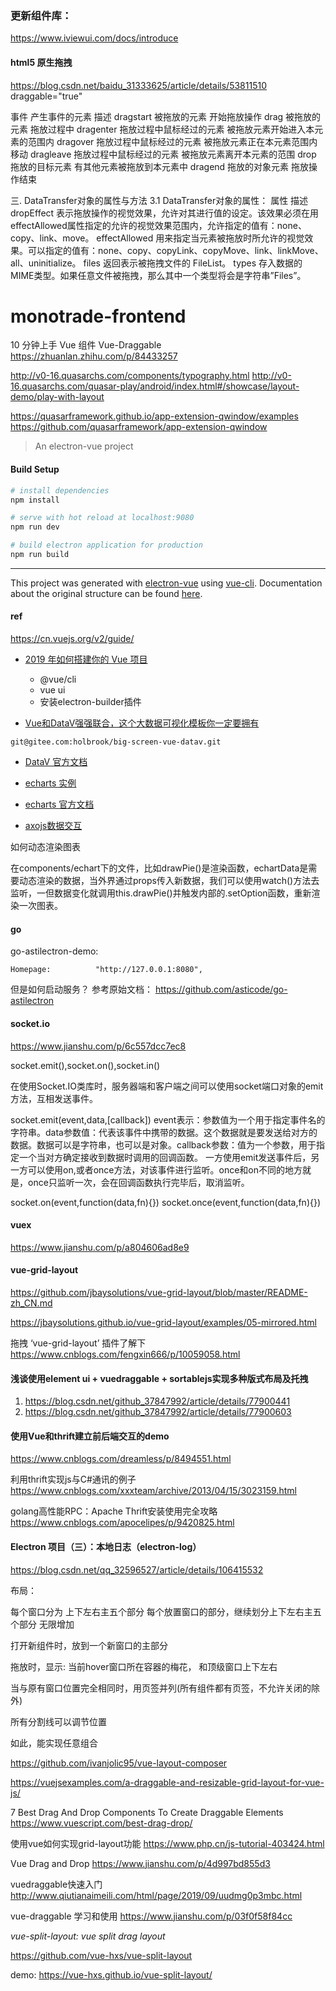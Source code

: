 ### 更新组件库：
https://www.iviewui.com/docs/introduce


#### html5 原生拖拽
https://blog.csdn.net/baidu_31333625/article/details/53811510
draggable="true"


事件	产生事件的元素	描述
dragstart	被拖放的元素	开始拖放操作
drag	被拖放的元素	拖放过程中
dragenter	拖放过程中鼠标经过的元素	被拖放元素开始进入本元素的范围内
dragover	拖放过程中鼠标经过的元素	被拖放元素正在本元素范围内移动
dragleave	拖放过程中鼠标经过的元素	被拖放元素离开本元素的范围
drop	拖放的目标元素	有其他元素被拖放到本元素中
dragend	拖放的对象元素	拖放操作结束



三. DataTransfer对象的属性与方法
3.1 DataTransfer对象的属性：
属性	描述
dropEffect	表示拖放操作的视觉效果，允许对其进行值的设定。该效果必须在用effectAllowed属性指定的允许的视觉效果范围内，允许指定的值有：none、copy、link、move。
effectAllowed	用来指定当元素被拖放时所允许的视觉效果。可以指定的值有：none、copy、copyLink、copyMove、link、linkMove、all、uninitialize。
files	返回表示被拖拽文件的 FileList。
types	存入数据的MIME类型。如果任意文件被拖拽，那么其中一个类型将会是字符串”Files”。





# monotrade-frontend

10 分钟上手 Vue 组件 Vue-Draggable
https://zhuanlan.zhihu.com/p/84433257




http://v0-16.quasarchs.com/components/typography.html
http://v0-16.quasarchs.com/quasar-play/android/index.html#/showcase/layout-demo/play-with-layout


https://quasarframework.github.io/app-extension-qwindow/examples
https://github.com/quasarframework/app-extension-qwindow


> An electron-vue project

#### Build Setup

``` bash
# install dependencies
npm install

# serve with hot reload at localhost:9080
npm run dev

# build electron application for production
npm run build


```

---

This project was generated with [electron-vue](https://github.com/SimulatedGREG/electron-vue) using [vue-cli](https://github.com/vuejs/vue-cli). Documentation about the original structure can be found [here](https://simulatedgreg.gitbooks.io/electron-vue/content/index.html).

#### ref

https://cn.vuejs.org/v2/guide/




- [2019 年如何搭建你的 Vue 项目](https://zhuanlan.zhihu.com/p/70752505)

  + @vue/cli
  + vue ui
  + 安装electron-builder插件

- [Vue和DataV强强联合，这个大数据可视化模板你一定要拥有](https://zhuanlan.zhihu.com/p/150440638)

`git@gitee.com:holbrook/big-screen-vue-datav.git`

- [DataV 官方文档](http://datav.jiaminghi.com/guide/)

- [echarts 实例](https://www.echartsjs.com/examples/zh/index.html)

- [echarts 官方文档](https://www.echartsjs.com/zh/option.html#title)


- [axojs数据交互](http://axios-js.com/zh-cn/docs/)


如何动态渲染图表

在components/echart下的文件，比如drawPie()是渲染函数，echartData是需要动态渲染的数据，当外界通过props传入新数据，我们可以使用watch()方法去监听，一但数据变化就调用this.drawPie()并触发内部的.setOption函数，重新渲染一次图表。



#### go

go-astilectron-demo:

`Homepage:			"http://127.0.0.1:8080",`

但是如何启动服务？ 参考原始文档： https://github.com/asticode/go-astilectron



#### socket.io
https://www.jianshu.com/p/6c557dcc7ec8

socket.emit(),socket.on(),socket.in()

在使用Socket.IO类库时，服务器端和客户端之间可以使用socket端口对象的emit方法，互相发送事件。

socket.emit(event,data,[callback])
event表示：参数值为一个用于指定事件名的字符串。data参数值：代表该事件中携带的数据。这个数据就是要发送给对方的数据。数据可以是字符串，也可以是对象。callback参数：值为一个参数，用于指定一个当对方确定接收到数据时调用的回调函数。
一方使用emit发送事件后，另一方可以使用on,或者once方法，对该事件进行监听。once和on不同的地方就是，once只监听一次，会在回调函数执行完毕后，取消监听。


socket.on(event,function(data,fn){})
socket.once(event,function(data,fn){})



#### vuex

https://www.jianshu.com/p/a804606ad8e9



####  vue-grid-layout

https://github.com/jbaysolutions/vue-grid-layout/blob/master/README-zh_CN.md

https://jbaysolutions.github.io/vue-grid-layout/examples/05-mirrored.html

拖拽 ‘vue-grid-layout’ 插件了解下
https://www.cnblogs.com/fengxin666/p/10059058.html

#### 浅谈使用element ui + vuedraggable + sortablejs实现多种版式布局及托拽
1. https://blog.csdn.net/github_37847992/article/details/77900441
2. https://blog.csdn.net/github_37847992/article/details/77900603


#### 使用Vue和thrift建立前后端交互的demo
https://www.cnblogs.com/dreamless/p/8494551.html

利用thrift实现js与C#通讯的例子
https://www.cnblogs.com/xxxteam/archive/2013/04/15/3023159.html

golang高性能RPC：Apache Thrift安装使用完全攻略
https://www.cnblogs.com/apocelipes/p/9420825.html


#### Electron 项目（三）：本地日志（electron-log）
https://blog.csdn.net/qq_32596527/article/details/106415532


布局：

每个窗口分为 上下左右主五个部分
每个放置窗口的部分，继续划分上下左右主五个部分
无限增加

打开新组件时，放到一个新窗口的主部分

拖放时，显示: 当前hover窗口所在容器的梅花， 和顶级窗口上下左右

当与原有窗口位置完全相同时，用页签并列(所有组件都有页签，不允许关闭的除外)

所有分割线可以调节位置

如此，能实现任意组合


https://github.com/ivanjolic95/vue-layout-composer

https://vuejsexamples.com/a-draggable-and-resizable-grid-layout-for-vue-js/

7 Best Drag And Drop Components To Create Draggable Elements
https://www.vuescript.com/best-drag-drop/


使用vue如何实现grid-layout功能
https://www.php.cn/js-tutorial-403424.html


Vue Drag and Drop
https://www.jianshu.com/p/4d997bd855d3

vuedraggable快速入门
http://www.qiutianaimeili.com/html/page/2019/09/uudmg0p3mbc.html

vue-draggable 学习和使用
https://www.jianshu.com/p/03f0f58f84cc



_vue-split-layout:  vue split drag layout_

https://github.com/vue-hxs/vue-split-layout

demo: https://vue-hxs.github.io/vue-split-layout/
